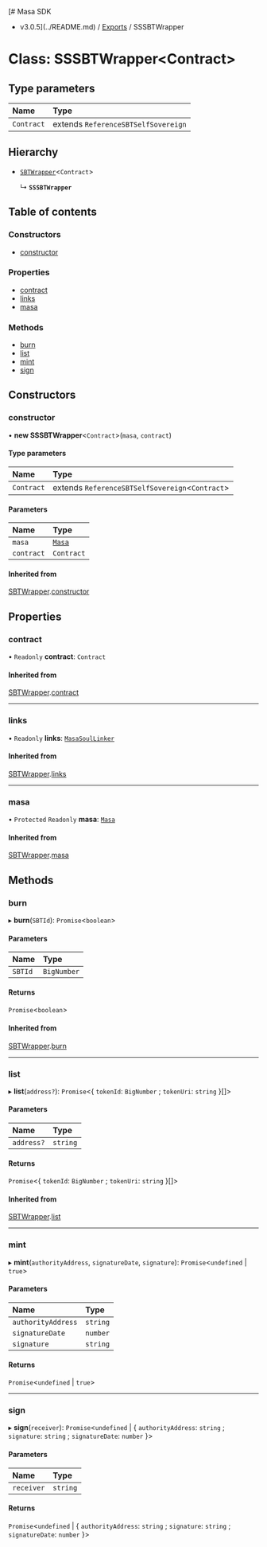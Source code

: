 [# Masa SDK
 - v3.0.5](../README.md) / [Exports](../modules.md) / SSSBTWrapper

# Class: SSSBTWrapper<Contract\>

## Type parameters

| Name | Type |
| :------ | :------ |
| `Contract` | extends `ReferenceSBTSelfSovereign` |

## Hierarchy

- [`SBTWrapper`](SBTWrapper.md)<`Contract`\>

  ↳ **`SSSBTWrapper`**

## Table of contents

### Constructors

- [constructor](SSSBTWrapper.md#constructor)

### Properties

- [contract](SSSBTWrapper.md#contract)
- [links](SSSBTWrapper.md#links)
- [masa](SSSBTWrapper.md#masa)

### Methods

- [burn](SSSBTWrapper.md#burn)
- [list](SSSBTWrapper.md#list)
- [mint](SSSBTWrapper.md#mint)
- [sign](SSSBTWrapper.md#sign)

## Constructors

### constructor

• **new SSSBTWrapper**<`Contract`\>(`masa`, `contract`)

#### Type parameters

| Name | Type |
| :------ | :------ |
| `Contract` | extends `ReferenceSBTSelfSovereign`<`Contract`\> |

#### Parameters

| Name | Type |
| :------ | :------ |
| `masa` | [`Masa`](Masa.md) |
| `contract` | `Contract` |

#### Inherited from

[SBTWrapper](SBTWrapper.md).[constructor](SBTWrapper.md#constructor)

## Properties

### contract

• `Readonly` **contract**: `Contract`

#### Inherited from

[SBTWrapper](SBTWrapper.md).[contract](SBTWrapper.md#contract)

___

### links

• `Readonly` **links**: [`MasaSoulLinker`](MasaSoulLinker.md)

#### Inherited from

[SBTWrapper](SBTWrapper.md).[links](SBTWrapper.md#links)

___

### masa

• `Protected` `Readonly` **masa**: [`Masa`](Masa.md)

#### Inherited from

[SBTWrapper](SBTWrapper.md).[masa](SBTWrapper.md#masa)

## Methods

### burn

▸ **burn**(`SBTId`): `Promise`<`boolean`\>

#### Parameters

| Name | Type |
| :------ | :------ |
| `SBTId` | `BigNumber` |

#### Returns

`Promise`<`boolean`\>

#### Inherited from

[SBTWrapper](SBTWrapper.md).[burn](SBTWrapper.md#burn)

___

### list

▸ **list**(`address?`): `Promise`<{ `tokenId`: `BigNumber` ; `tokenUri`: `string`  }[]\>

#### Parameters

| Name | Type |
| :------ | :------ |
| `address?` | `string` |

#### Returns

`Promise`<{ `tokenId`: `BigNumber` ; `tokenUri`: `string`  }[]\>

#### Inherited from

[SBTWrapper](SBTWrapper.md).[list](SBTWrapper.md#list)

___

### mint

▸ **mint**(`authorityAddress`, `signatureDate`, `signature`): `Promise`<`undefined` \| ``true``\>

#### Parameters

| Name | Type |
| :------ | :------ |
| `authorityAddress` | `string` |
| `signatureDate` | `number` |
| `signature` | `string` |

#### Returns

`Promise`<`undefined` \| ``true``\>

___

### sign

▸ **sign**(`receiver`): `Promise`<`undefined` \| { `authorityAddress`: `string` ; `signature`: `string` ; `signatureDate`: `number`  }\>

#### Parameters

| Name | Type |
| :------ | :------ |
| `receiver` | `string` |

#### Returns

`Promise`<`undefined` \| { `authorityAddress`: `string` ; `signature`: `string` ; `signatureDate`: `number`  }\>

